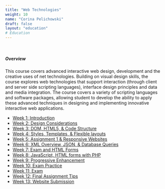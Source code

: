 ```yaml
---
title: "Web Technologies"
weight: 10
name: "Corina Pelichowski"
draft: false
layout: "education"
# Education
---
```

<br>
<div class="container">
    <h5>Overview</h5>
    <p>
        This course covers advanced interactive web design, development and the creative uses of net technologies. Building on visual design skills, the course explores web technologies that support interaction (through client and server side scripting languages), interface design principles and data and media integration. The course covers a variety of scripting languages and software packages, allowing student to develop the ability to apply these advanced techniques in designing and implementing innovative interactive web applications.
    </p>
    <ul class="master-design-links">
        <a href="/master-of-design/web-tech/week-1-intro"><li>Week 1: Introduction</li></a>
        <a href="/master-of-design/web-tech/week-2-considerations"><li>Week 2: Design Considerations</li></a>
        <a href="/master-of-design/web-tech/week-3-dom"><li>Week 3: DOM, HTML5, & Code Structure</li></a>
        <a href="/master-of-design/web-tech/week-4-style"><li>Week 4: Styles, Templates, & Flexible layouts</li></a>
        <a href="/master-of-design/web-tech/week-5-a1"><li>Week 5: Assignment 1 & Responsive Websites</li></a>
        <a href="/master-of-design/web-tech/week-6-database"><li>Week 6: XML Overview, JSON, & Database Queries</li></a>
        <a href="/master-of-design/web-tech/week-7-exam"><li>Week 7: Exam and HTML Forms</li></a>
        <a href="/master-of-design/web-tech/week-8-concepts"><li>Week 8: JavaScript, HTML forms with PHP</li></a>
        <a href="/master-of-design/web-tech/week-9-enhancement"><li>Week 9: Progressive Enhancement</li></a>
        <a href="/master-of-design/web-tech/week-1-intro"><li>Week 10: Exam Practice</li></a>
        <a href="/master-of-design/web-tech/week-1-intro"><li>Week 11: Exam</li></a>
        <a href="/master-of-design/web-tech/week-1-intro"><li>Week 12: Final Assignment Tips</li></a>
        <a href="/master-of-design/web-tech/week-1-intro"><li>Week 13: Website Submission</li></a>
    </ul>
</div>